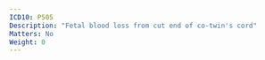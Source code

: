 ```yaml
---
ICD10: P505
Description: "Fetal blood loss from cut end of co-twin's cord"
Matters: No
Weight: 0
---
```


